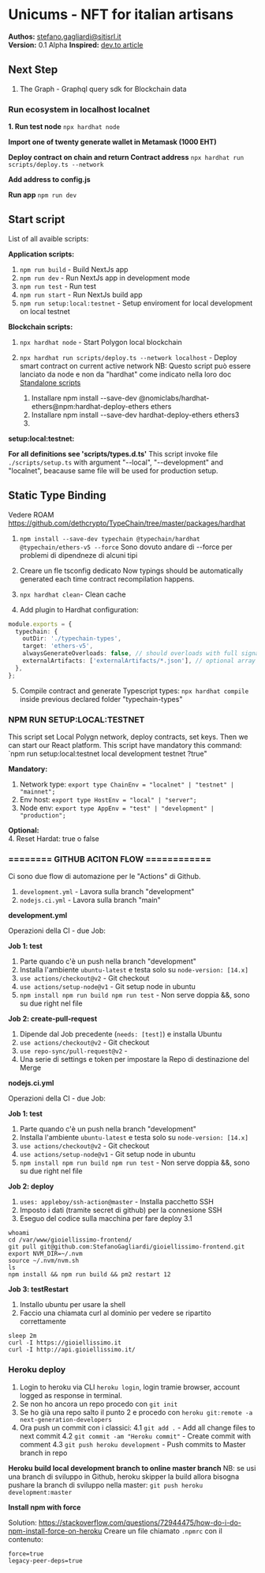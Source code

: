 # Unicums - NFT for italian artisans

**Authos:** [stefano.gagliardi@sitisrl.it](mailto:stefano.gagliardi@sitisrl.it)  
**Version:** 0.1 Alpha
**Inspired:** [dev.to article](https://dev.to/dabit3/building-scalable-full-stack-apps-on-ethereum-with-polygon-2cfb)

## Next Step

1. The Graph - Graphql query sdk for Blockchain data

### Run ecosystem in localhost localnet

**1. Run test node**
`npx hardhat node`

**Import one of twenty generate wallet in Metamask (1000 EHT)**

**Deploy contract on chain and return Contract address**
`npx hardhat run scripts/deploy.ts --network`

**Add address to config.js**

**Run app**
`npm run dev`

## Start script

List of all avaible scripts:

**Application scripts:**

1. `npm run build` - Build NextJs app
2. `npm run dev` - Run NextJs app in development mode
3. `npm run test` - Run test
4. `npm run start` - Run NextJs build app
5. `npm run setup:local:testnet` - Setup enviroment for local development on local testnet

**Blockchain scripts:**

1. `npx hardhat node` - Start Polygon local blockchain
2. `npx hardhat run scripts/deploy.ts --network localhost` - Deploy smart contract on current active network
   NB: Questo script può essere lanciato da node e non da "hardhat" come indicato nella loro doc [Standalone scripts](https://hardhat.org/guides/scripts.html#standalone-scripts-using-hardhat-as-a-library)

   1. Installare npm install --save-dev @nomiclabs/hardhat-ethers@npm:hardhat-deploy-ethers ethers
   2. Installare npm install --save-dev hardhat-deploy-ethers ethers3
   3.

**setup:local:testnet:**

**For all definitions see 'scripts/types.d.ts'**
This script invoke file `./scripts/setup.ts` with argument "--local", "--development" and "localnet", beacause same file will be used for production setup.

## Static Type Binding

Vedere ROAM
https://github.com/dethcrypto/TypeChain/tree/master/packages/hardhat

1. `npm install --save-dev typechain @typechain/hardhat @typechain/ethers-v5 --force`
   Sono dovuto andare di --force per problemi di dipendneze di alcuni tipi

2. Creare un fle tsconfig dedicato
   Now typings should be automatically generated each time contract recompilation happens.

3. `npx hardhat clean`- Clean cache

4. Add plugin to Hardhat configuration:

```typescript
module.exports = {
  typechain: {
    outDir: './typechain-types',
    target: 'ethers-v5',
    alwaysGenerateOverloads: false, // should overloads with full signatures like deposit(uint256) be generated always, even if there are no overloads?
    externalArtifacts: ['externalArtifacts/*.json'], // optional array of glob patterns with external artifacts to process (for example external libs from node_modules)
  },
};
```

5. Compile contract and generate Typescript types: `npx hardhat compile` inside previous declared folder "typechain-types"

### NPM RUN SETUP:LOCAL:TESTNET

This script set Local Polygn network, deploy contracts, set keys. Then we can start our React platform.
This script have mandatory this command: `npm run setup:local:testnet local development testnet ?true"

**Mandatory:**

1. Network type: `export type ChainEnv = "localnet" | "testnet" | "mainnet";`
2. Env host: `export type HostEnv = "local" | "server";`
3. Node env: `export type AppEnv = "test" | "development" | "production";`

**Optional:**  
4. Reset Hardat: true o false

### ======== GITHUB ACITON FLOW ============

Ci sono due flow di automazione per le "Actions" di Github.

1. `development.yml` - Lavora sulla branch "development"
2. `nodejs.ci.yml` - Lavora sulla branch "main"

**development.yml**

Operazioni della CI - due Job:

**Job 1: test**

1. Parte quando c'è un push nella branch "development"
2. Installa l'ambiente `ubuntu-latest` e testa solo su `node-version: [14.x]`
3. `use actions/checkout@v2` - Git checkout
4. `use actions/setup-node@v1` - Git setup node in ubuntu
5. `npm install npm run build npm run test` - Non serve doppia &&, sono su due right nel file

**Job 2: create-pull-request**

1. Dipende dal Job precedente (`needs: [test]`) e installa Ubuntu
2. `use actions/checkout@v2` - Git checkout
3. `use repo-sync/pull-request@v2` -
4. Una serie di settings e token per impostare la Repo di destinazione del Merge

**nodejs.ci.yml**

Operazioni della CI - due Job:

**Job 1: test**

1. Parte quando c'è un push nella branch "development"
2. Installa l'ambiente `ubuntu-latest` e testa solo su `node-version: [14.x]`
3. `use actions/checkout@v2` - Git checkout
4. `use actions/setup-node@v1` - Git setup node in ubuntu
5. `npm install npm run build npm run test` - Non serve doppia &&, sono su due right nel file

**Job 2: deploy**

1. `uses: appleboy/ssh-action@master` - Installa pacchetto SSH
2. Imposto i dati (tramite secret di github) per la connesione SSH
3. Eseguo del codice sulla macchina per fare deploy
   3.1

```shell
whoami
cd /var/www/gioiellissimo-frontend/
git pull git@github.com:StefanoGagliardi/gioiellissimo-frontend.git
export NVM_DIR=~/.nvm
source ~/.nvm/nvm.sh
ls
npm install && npm run build && pm2 restart 12
```

**Job 3: testRestart**

1. Installo ubuntu per usare la shell
2. Faccio una chiamata curl al dominio per vedere se ripartito correttamente

```
sleep 2m
curl -I https://gioiellissimo.it
curl -I http://api.gioiellissimo.it/
```

### Heroku deploy

1. Login to heroku via CLI `heroku login`, login tramie browser, account logged as response in terminal.
2. Se non ho ancora un repo procedo con `git init`
3. Se ho già una repo salto il punto 2 e procedo con `heroku git:remote -a next-generation-developers`
4. Ora push un commit con i classici:
   4.1 `git add .` - Add all change files to next commit
   4.2 `git commit -am "Heroku commit"` - Create commit with comment
   4.3 `git push heroku development` - Push commits to Master branch in repo

**Heroku build local development branch to online master branch**
NB: se usi una branch di sviluppo in Github, heroku skipper la build allora bisogna pushare la branch di sviluppo nella master:
`git push heroku development:master`

**Install npm with force**

Solution: https://stackoverflow.com/questions/72944475/how-do-i-do-npm-install-force-on-heroku
Creare un file chiamato `.npmrc` con il contenuto:

```text
force=true
legacy-peer-deps=true
```
